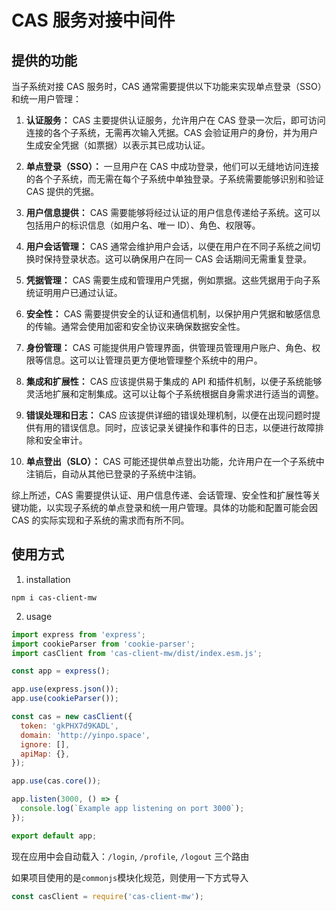 # CAS 服务对接中间件

## 提供的功能

当子系统对接 CAS 服务时，CAS 通常需要提供以下功能来实现单点登录（SSO）和统一用户管理：

1. **认证服务：**
   CAS 主要提供认证服务，允许用户在 CAS 登录一次后，即可访问连接的各个子系统，无需再次输入凭据。CAS 会验证用户的身份，并为用户生成安全凭据（如票据）以表示其已成功认证。

2. **单点登录（SSO）：**
   一旦用户在 CAS 中成功登录，他们可以无缝地访问连接的各个子系统，而无需在每个子系统中单独登录。子系统需要能够识别和验证 CAS 提供的凭据。

3. **用户信息提供：**
   CAS 需要能够将经过认证的用户信息传递给子系统。这可以包括用户的标识信息（如用户名、唯一 ID）、角色、权限等。

4. **用户会话管理：**
   CAS 通常会维护用户会话，以便在用户在不同子系统之间切换时保持登录状态。这可以确保用户在同一 CAS 会话期间无需重复登录。

5. **凭据管理：**
   CAS 需要生成和管理用户凭据，例如票据。这些凭据用于向子系统证明用户已通过认证。

6. **安全性：**
   CAS 需要提供安全的认证和通信机制，以保护用户凭据和敏感信息的传输。通常会使用加密和安全协议来确保数据安全性。

7. **身份管理：**
   CAS 可能提供用户管理界面，供管理员管理用户账户、角色、权限等信息。这可以让管理员更方便地管理整个系统中的用户。

8. **集成和扩展性：**
   CAS 应该提供易于集成的 API 和插件机制，以便子系统能够灵活地扩展和定制集成。这可以让每个子系统根据自身需求进行适当的调整。

9. **错误处理和日志：**
   CAS 应该提供详细的错误处理机制，以便在出现问题时提供有用的错误信息。同时，应该记录关键操作和事件的日志，以便进行故障排除和安全审计。

10. **单点登出（SLO）：**
    CAS 可能还提供单点登出功能，允许用户在一个子系统中注销后，自动从其他已登录的子系统中注销。

综上所述，CAS 需要提供认证、用户信息传递、会话管理、安全性和扩展性等关键功能，以实现子系统的单点登录和统一用户管理。具体的功能和配置可能会因 CAS 的实际实现和子系统的需求而有所不同。

## 使用方式

1. installation

```shell
npm i cas-client-mw
```

2. usage

```js
import express from 'express';
import cookieParser from 'cookie-parser';
import casClient from 'cas-client-mw/dist/index.esm.js';

const app = express();

app.use(express.json());
app.use(cookieParser());

const cas = new casClient({
  token: 'gkPHX7d9KADL',
  domain: 'http://yinpo.space',
  ignore: [],
  apiMap: {},
});

app.use(cas.core());

app.listen(3000, () => {
  console.log(`Example app listening on port 3000`);
});

export default app;
```

现在应用中会自动载入：`/login`, `/profile`, `/logout` 三个路由

如果项目使用的是`commonjs`模块化规范，则使用一下方式导入

```js
const casClient = require('cas-client-mw');
```
